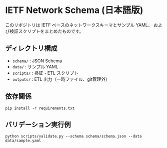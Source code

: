 # IETF Network Schema (日本語版)

このリポジトリは IETF ベースのネットワークスキーマとサンプル YAML、
および検証スクリプトをまとめたものです。

## ディレクトリ構成
- `schema/` : JSON Schema
- `data/` : サンプル YAML
- `scripts/` : 検証・ETL スクリプト
- `outputs/` : ETL 出力（一時ファイル、git管理外）

## 依存関係
```
pip install -r requirements.txt
```

## バリデーション実行例
```
python scripts/validate.py --schema schema/schema.json --data data/sample.yaml
```
